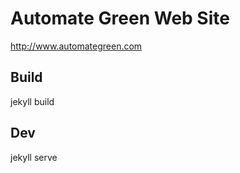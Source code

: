 # Automate Green Web Site

http://www.automategreen.com

## Build

jekyll build

## Dev

jekyll serve
